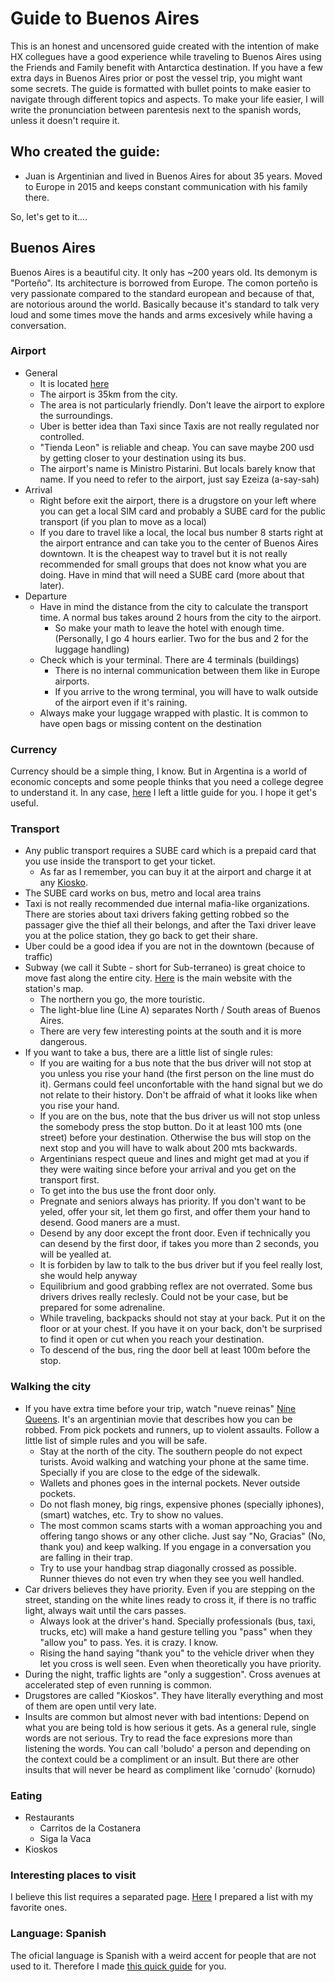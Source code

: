 # Guide to Buenos Aires
This is an honest and uncensored guide created with the intention of make HX collegues have a good experience while traveling to Buenos Aires using the Friends and Family benefit with Antarctica destination. If you have a few extra days in Buenos Aires prior or post the vessel trip, you might want some secrets. The guide is formatted with bullet points to make easier to navigate through different topics and aspects. To make your life easier, I will write the pronunciation between parentesis next to the spanish words, unless it doesn't require it.

## Who created the guide:
- Juan is Argentinian and lived in Buenos Aires for about 35 years. Moved to Europe in 2015 and keeps constant communication with his family there.

So, let's get to it....


## Buenos Aires
Buenos Aires is a beautiful city. It only has ~200 years old. Its demonym is "Porteño". Its architecture is borrowed from Europe. The comon porteño is very passionate compared to the standard european and because of that, are notorious around the world. Basically because it's standard to talk very loud and some times move the hands and arms excesively while having a conversation. 

### Airport
- General
  - It is located [here](https://maps.app.goo.gl/dJMdGh1DkvmTPpND9)
  - The airport is 35km from the city.
  - The area is not particularly friendly. Don't leave the airport to explore the surroundings.
  - Uber is better idea than Taxi since Taxis are not really regulated nor controlled.
  - "Tienda Leon" is reliable and cheap. You can save maybe 200 usd by getting closer to your destination using its bus.
  - The airport's name is Ministro Pistarini. But locals barely know that name. If you need to refer to the airport, just say Ezeiza (a-say-sah)
- Arrival
  - Right before exit the airport, there is a drugstore on your left where you can get a local SIM card and probably a SUBE card for the public transport (if you plan to move as a local)
  - If you dare to travel like a local, the local bus number 8 starts right at the airport entrance and can take you to the center of Buenos Aires downtown. It is the cheapest way to travel but it is not really recommended for small groups that does not know what you are doing. Have in mind that will need a SUBE card (more about that later).
- Departure
  - Have in mind the distance from the city to calculate the transport time. A normal bus takes around 2 hours from the city to the airport.
    - So make your math to leave the hotel with enough time. (Personally, I go 4 hours earlier. Two for the bus and 2 for the luggage handling)
  - Check which is your terminal. There are 4 terminals (buildings)
    - There is no internal communication between them like in Europe airports.
    - If you arrive to the wrong terminal, you will have to walk outside of the airport even if it's raining.
  - Always make your luggage wrapped with plastic. It is common to have open bags or missing content on the destination

### Currency
Currency should be a simple thing, I know. But in Argentina is a world of economic concepts and some people thinks that you need a college degree to understand it. In any case, [here](./currency.md) I left a little guide for you. I hope it get's useful.

### Transport
- Any public transport requires a SUBE card which is a prepaid card that you use inside the transport to get your ticket.
  - As far as I remember, you can buy it at the airport and charge it at any [Kiosko](#eating).
- The SUBE card works on bus, metro and local area trains
- Taxi is not really recommended due internal mafia-like organizations. There are stories about taxi drivers faking getting robbed so the passager give the thief all their belongs, and after the Taxi driver leave you at the police station, they go back to get their share.
- Uber could be a good idea if you are not in the downtown (because of traffic)
- Subway (we call it Subte - short for Sub-terraneo) is great choice to move fast along the entire city. [Here](https://subtebuenosaires.com.ar/mapa/) is the main website with the station's map.
  - The northern you go, the more touristic.
  - The light-blue line (Line A) separates North / South areas of Buenos Aires.
  - There are very few interesting points at the south and it is more dangerous.
- If you want to take a bus, there are a little list of single rules:
  - If you are waiting for a bus note that the bus driver will not stop at you unless you rise your hand (the first person on the line must do it). Germans could feel unconfortable with the hand signal but we do not relate to their history. Don't be affraid of what it looks like when you rise your hand.
  - If you are on the bus, note that the bus driver us will not stop unless the somebody press the stop button. Do it at least 100 mts (one street) before your destination. Otherwise the bus will stop on the next stop and you will have to walk about 200 mts backwards.
  - Argentinians respect queue and lines and might get mad at you if they were waiting since before your arrival and you get on the transport first.
  - To get into the bus use the front door only.
  - Pregnate and seniors always has priority. If you don't want to be yeled, offer your sit, let them go first, and offer them your hand to desend. Good maners are a must.
  - Desend by any door except the front door. Even if technically you can desend by the first door, if takes you more than 2 seconds, you will be yealled at.
  - It is forbiden by law to talk to the bus driver but if you feel really lost, she would help anyway
  - Equilibrium and good grabbing reflex are not overrated. Some bus drivers drives really reclesly. Could not be your case, but be prepared for some adrenaline.
  - While traveling, backpacks should not stay at your back. Put it on the floor or at your chest. If you have it on your back, don't be surprised to find it open or cut when you reach your destination.
  - To descend of the bus, ring the door bell at least 100m before the stop.

### Walking the city
- If you have extra time before your trip, watch "nueve reinas" [Nine Queens](https://www.imdb.com/title/tt0247586/). It's an argentinian movie that describes how you can be robbed. From pick pockets and runners, up to violent assaults. Follow a little list of simple rules and you will be safe.
  - Stay at the north of the city. The southern people do not expect turists.
   Avoid walking and watching your phone at the same time. Specially if you are close to the edge of the sidewalk.
  - Wallets and phones goes in the internal pockets. Never outside pockets.
  - Do not flash money, big rings, expensive phones (specially iphones), (smart) watches, etc. Try to show no values.
  - The most common scams starts with a woman approaching you and offering tango shows or any other cliche. Just say "No, Gracias" (No, thank you) and keep walking. If you engage in a conversation you are falling in their trap.
  - Try to use your handbag strap diagonally crossed as possible. Runner thieves do not even try when they see you well handled.
- Car drivers believes they have priority. Even if you are stepping on the street, standing on the white lines ready to cross it, if there is no traffic light, always wait until the cars passes.
  - Always look at the driver's hand. Specially professionals (bus, taxi, trucks, etc) will make a hand gesture telling you "pass" when they "allow you" to pass. Yes. it is crazy. I know.
  - Rising the hand saying "thank you" to the vehicle driver when they let you cross is well seen. Even when theoretically you have priority.
- During the night, traffic lights are "only a suggestion". Cross avenues at accelerated step of even running is common.
- Drugstores are called "Kioskos". They have literally everything and most of them are open until very late.
- Insults are common but almost never with bad intentions: Depend on what you are being told is how serious it gets. As a general rule, single words are not serious. Try to read the face expresions more than listening the words. You can call 'boludo' a person and depending on the context could be a compliment or an insult. But there are other insults that will never be heard as compliment like 'cornudo' (kornudo)

### Eating
- Restaurants
  - Carritos de la Costanera
  - Siga la Vaca
- Kioskos

### Interesting places to visit
I believe this list requires a separated page. [Here](./places_to_visit.md) I prepared a list with my favorite ones.

### Language: Spanish
The oficial language is Spanish with a weird accent for people that are not used to it. Therefore I made [this quick guide](./language.md) for you. 

